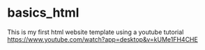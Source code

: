 # basics_html
This is my first html website template using a youtube tutorial
https://www.youtube.com/watch?app=desktop&v=kUMe1FH4CHE
